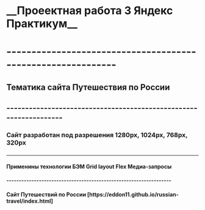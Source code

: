 <h1>__Проеектная работа 3 Яндекс Практикум__<h1>
------------------------------------------------------------

<h2>Тематика сайта Путешествия по России<h2>
------------------------------------------------------------------

<h3>Сайт разработан под разрешения 1280px, 1024px, 768px, 320px<h3>

------------------------------------------------------------------

<h4>Применины технологии
 БЭМ 
 Grid layout
 Flex
 Медиа-запросы
 <h4>
------------------------------------------------------------------


<h4>Сайт Путешествий по России [https://eddon11.github.io/russian-travel/index.html]<h4>

